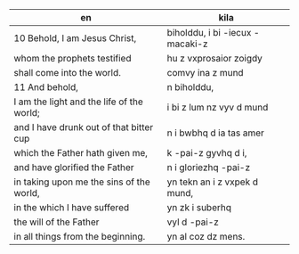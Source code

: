 en | kila
--- | ---
10 Behold, I am Jesus Christ, | biholddu, i bi -iecux -macaki-z
whom the prophets testified | hu z vxprosaior zoigdy
shall come into the world. | comvy ina z mund
11 And behold, | n biholddu,
I am the light and the life of the world; | i bi z lum nz vyv d mund
and I have drunk out of that bitter cup | n i bwbhq d ia tas amer
which the Father hath given me, | k -pai-z gyvhq d i,
and have glorified the Father | n i gloriezhq -pai-z
in taking upon me the sins of the world, | yn tekn an i z vxpek d mund,
in the which I have suffered | yn zk i suberhq
the will of the Father | vyl d -pai-z
in all things from the beginning. | yn al coz dz mens.